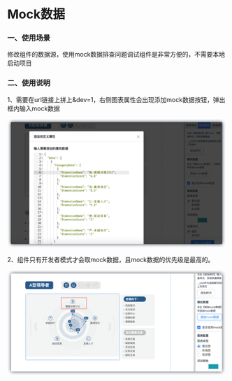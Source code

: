 # Mock数据

### 一、使用场景

修改组件的数据源，使用mock数据排查问题调试组件是非常方便的，不需要本地启动项目

### 二、使用说明

1、需要在url链接上拼上&dev=1，右侧图表属性会出现添加mock数据按钮，弹出框内输入mock数据

<img src="/img/iShot2022-02-09 18.02.36.png"  width="500"   />

2、组件只有开发者模式才会取mock数据，且mock数据的优先级是最高的。

<img src="/img/iShot2022-02-09 18.03.01.png"  width="500"   />
